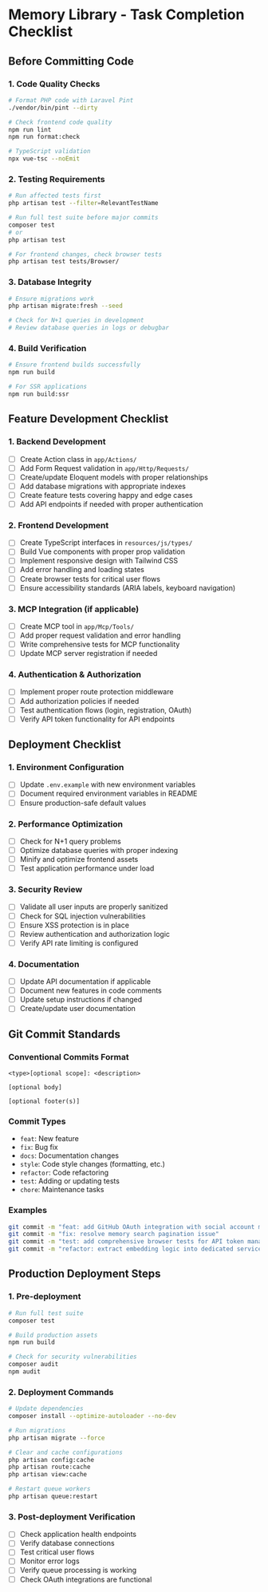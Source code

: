 # Memory Library - Task Completion Checklist

## Before Committing Code

### 1. Code Quality Checks
```bash
# Format PHP code with Laravel Pint
./vendor/bin/pint --dirty

# Check frontend code quality
npm run lint
npm run format:check

# TypeScript validation
npx vue-tsc --noEmit
```

### 2. Testing Requirements
```bash
# Run affected tests first
php artisan test --filter=RelevantTestName

# Run full test suite before major commits
composer test
# or
php artisan test

# For frontend changes, check browser tests
php artisan test tests/Browser/
```

### 3. Database Integrity
```bash
# Ensure migrations work
php artisan migrate:fresh --seed

# Check for N+1 queries in development
# Review database queries in logs or debugbar
```

### 4. Build Verification
```bash
# Ensure frontend builds successfully
npm run build

# For SSR applications
npm run build:ssr
```

## Feature Development Checklist

### 1. Backend Development
- [ ] Create Action class in `app/Actions/`
- [ ] Add Form Request validation in `app/Http/Requests/`
- [ ] Create/update Eloquent models with proper relationships
- [ ] Add database migrations with appropriate indexes
- [ ] Create feature tests covering happy and edge cases
- [ ] Add API endpoints if needed with proper authentication

### 2. Frontend Development  
- [ ] Create TypeScript interfaces in `resources/js/types/`
- [ ] Build Vue components with proper prop validation
- [ ] Implement responsive design with Tailwind CSS
- [ ] Add error handling and loading states
- [ ] Create browser tests for critical user flows
- [ ] Ensure accessibility standards (ARIA labels, keyboard navigation)

### 3. MCP Integration (if applicable)
- [ ] Create MCP tool in `app/Mcp/Tools/`
- [ ] Add proper request validation and error handling
- [ ] Write comprehensive tests for MCP functionality
- [ ] Update MCP server registration if needed

### 4. Authentication & Authorization
- [ ] Implement proper route protection middleware
- [ ] Add authorization policies if needed
- [ ] Test authentication flows (login, registration, OAuth)
- [ ] Verify API token functionality for API endpoints

## Deployment Checklist

### 1. Environment Configuration
- [ ] Update `.env.example` with new environment variables
- [ ] Document required environment variables in README
- [ ] Ensure production-safe default values

### 2. Performance Optimization
- [ ] Check for N+1 query problems
- [ ] Optimize database queries with proper indexing
- [ ] Minify and optimize frontend assets
- [ ] Test application performance under load

### 3. Security Review
- [ ] Validate all user inputs are properly sanitized
- [ ] Check for SQL injection vulnerabilities
- [ ] Ensure XSS protection is in place
- [ ] Review authentication and authorization logic
- [ ] Verify API rate limiting is configured

### 4. Documentation
- [ ] Update API documentation if applicable
- [ ] Document new features in code comments
- [ ] Update setup instructions if changed
- [ ] Create/update user documentation

## Git Commit Standards

### Conventional Commits Format
```
<type>[optional scope]: <description>

[optional body]

[optional footer(s)]
```

### Commit Types
- `feat`: New feature
- `fix`: Bug fix
- `docs`: Documentation changes
- `style`: Code style changes (formatting, etc.)
- `refactor`: Code refactoring
- `test`: Adding or updating tests
- `chore`: Maintenance tasks

### Examples
```bash
git commit -m "feat: add GitHub OAuth integration with social account management"
git commit -m "fix: resolve memory search pagination issue"
git commit -m "test: add comprehensive browser tests for API token management"
git commit -m "refactor: extract embedding logic into dedicated service class"
```

## Production Deployment Steps

### 1. Pre-deployment
```bash
# Run full test suite
composer test

# Build production assets
npm run build

# Check for security vulnerabilities
composer audit
npm audit
```

### 2. Deployment Commands
```bash
# Update dependencies
composer install --optimize-autoloader --no-dev

# Run migrations
php artisan migrate --force

# Clear and cache configurations
php artisan config:cache
php artisan route:cache
php artisan view:cache

# Restart queue workers
php artisan queue:restart
```

### 3. Post-deployment Verification
- [ ] Check application health endpoints
- [ ] Verify database connections
- [ ] Test critical user flows
- [ ] Monitor error logs
- [ ] Verify queue processing is working
- [ ] Check OAuth integrations are functional